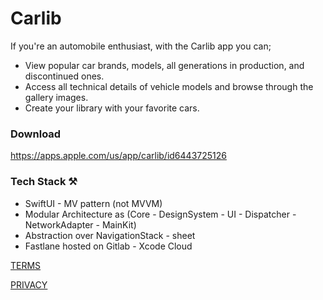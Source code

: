 # Carlib

If you're an automobile enthusiast, with the Carlib app you can;

- View popular car brands, models, all generations in production, and discontinued ones.
- Access all technical details of vehicle models and browse through the gallery images.
- Create your library with your favorite cars.

### Download

https://apps.apple.com/us/app/carlib/id6443725126

### Tech Stack ⚒️

- SwiftUI - MV pattern (not MVVM)
- Modular Architecture as (Core - DesignSystem - UI - Dispatcher - NetworkAdapter - MainKit)
- Abstraction over NavigationStack - sheet
- Fastlane hosted on Gitlab - Xcode Cloud

[TERMS](TERMS.md)

[PRIVACY](https://github.com/muhasturk/carlib-pub/blob/main/PRIVACY.md)
